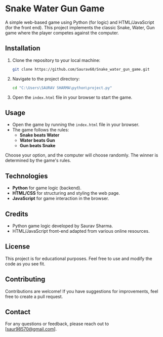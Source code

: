 # Snake Water Gun Game
A simple web-based game using Python (for logic) and HTML/JavaScript (for the front end). This project implements the classic Snake, Water, Gun game where the player competes against the computer.

## Installation

1. Clone the repository to your local machine:
    ```bash
    git clone https://github.com/Saurav60/Snake_water_gun_game.git
    ```

2. Navigate to the project directory:
    ```bash
    cd "C:\Users\SAURAV SHARMA\python\project.py"
    ```

3. Open the `index.html` file in your browser to start the game.

## Usage

- Open the game by running the `index.html` file in your browser.
- The game follows the rules:
  - **Snake beats Water**
  - **Water beats Gun**
  - **Gun beats Snake**

Choose your option, and the computer will choose randomly. The winner is determined by the game's rules.

## Technologies

- **Python** for game logic (backend).
- **HTML/CSS** for structuring and styling the web page.
- **JavaScript** for game interaction in the browser.

## Credits

- Python game logic developed by Saurav Sharma.
- HTML/JavaScript front-end adapted from various online resources.

## License

This project is for educational purposes. Feel free to use and modify the code as you see fit.

## Contributing

Contributions are welcome! If you have suggestions for improvements, feel free to create a pull request.

## Contact

For any questions or feedback, please reach out to [saur98570@gmail.com].

